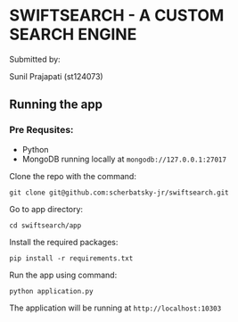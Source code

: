 # SWIFTSEARCH - A CUSTOM SEARCH ENGINE

Submitted by:

Sunil Prajapati (st124073)



## Running the app

### Pre Requsites:
-  Python
-  MongoDB running locally at `mongodb://127.0.0.1:27017`

Clone the repo with the command:

`git clone git@github.com:scherbatsky-jr/swiftsearch.git`


Go to app directory:

`cd swiftsearch/app`

Install the required packages:

`pip install -r requirements.txt`

Run the app using command:

`python application.py`

The application will be running at `http://localhost:10303`


